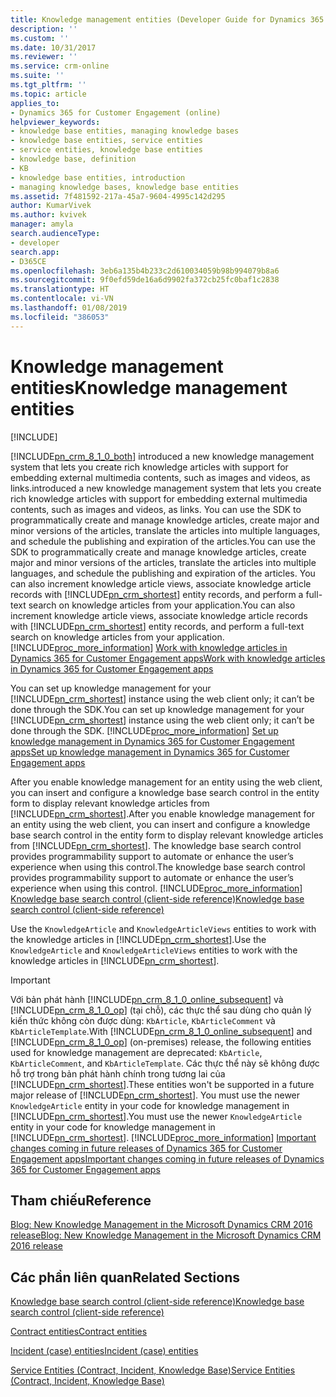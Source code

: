 ```yaml
---
title: Knowledge management entities (Developer Guide for Dynamics 365 for Customer Engagement apps) | MicrosoftDocs
description: ''
ms.custom: ''
ms.date: 10/31/2017
ms.reviewer: ''
ms.service: crm-online
ms.suite: ''
ms.tgt_pltfrm: ''
ms.topic: article
applies_to:
- Dynamics 365 for Customer Engagement (online)
helpviewer_keywords:
- knowledge base entities, managing knowledge bases
- knowledge base entities, service entities
- service entities, knowledge base entities
- knowledge base, definition
- KB
- knowledge base entities, introduction
- managing knowledge bases, knowledge base entities
ms.assetid: 7f481592-217a-45a7-9604-4995c142d295
author: KumarVivek
ms.author: kvivek
manager: amyla
search.audienceType:
- developer
search.app:
- D365CE
ms.openlocfilehash: 3eb6a135b4b233c2d610034059b98b994079b8a6
ms.sourcegitcommit: 9f0efd59de16a6d9902fa372cb25fc0baf1c2838
ms.translationtype: HT
ms.contentlocale: vi-VN
ms.lasthandoff: 01/08/2019
ms.locfileid: "386053"
---
```

# <a name="knowledge-management-entities"></a><span data-ttu-id="8a3e4-102">Knowledge management entities</span><span class="sxs-lookup"><span data-stu-id="8a3e4-102">Knowledge management entities</span></span>

[!INCLUDE[](../includes/cc_applies_to_update_9_0_0.md)]

[!INCLUDE[pn_crm_8_1_0_both](../includes/pn-crm-8-1-0-both.md)] <span data-ttu-id="8a3e4-103">introduced a new knowledge management system that lets you create rich knowledge articles with support for embedding external multimedia contents, such as images and videos, as links.</span><span class="sxs-lookup"><span data-stu-id="8a3e4-103">introduced a new knowledge management system that lets you create rich knowledge articles with support for embedding external multimedia contents, such as images and videos, as links.</span></span> <span data-ttu-id="8a3e4-104">You can use the SDK to programmatically create and manage knowledge articles, create major and minor versions of the articles, translate the articles into multiple languages, and schedule the publishing and expiration of the articles.</span><span class="sxs-lookup"><span data-stu-id="8a3e4-104">You can use the SDK to programmatically create and manage knowledge articles, create major and minor versions of the articles, translate the articles into multiple languages, and schedule the publishing and expiration of the articles.</span></span> <span data-ttu-id="8a3e4-105">You can also increment knowledge article views, associate knowledge article records with [!INCLUDE[pn_crm_shortest](../includes/pn-crm-shortest.md)] entity records, and perform a full-text search on knowledge articles from your application.</span><span class="sxs-lookup"><span data-stu-id="8a3e4-105">You can also increment knowledge article views, associate knowledge article records with [!INCLUDE[pn_crm_shortest](../includes/pn-crm-shortest.md)] entity records, and perform a full-text search on knowledge articles from your application.</span></span> [!INCLUDE[proc_more_information](../includes/proc-more-information.md)] <span data-ttu-id="8a3e4-106">[Work with knowledge articles in Dynamics 365 for Customer Engagement apps](work-knowledge-articles.md)</span><span class="sxs-lookup"><span data-stu-id="8a3e4-106">[Work with knowledge articles in Dynamics 365 for Customer Engagement apps](work-knowledge-articles.md)</span></span>  
     
<span data-ttu-id="8a3e4-107">You can set up knowledge management for your [!INCLUDE[pn_crm_shortest](../includes/pn-crm-shortest.md)] instance using the web client only; it can’t be done through the SDK.</span><span class="sxs-lookup"><span data-stu-id="8a3e4-107">You can set up knowledge management for your [!INCLUDE[pn_crm_shortest](../includes/pn-crm-shortest.md)] instance using the web client only; it can’t be done through the SDK.</span></span> [!INCLUDE[proc_more_information](../includes/proc-more-information.md)] <span data-ttu-id="8a3e4-108">[Set up knowledge management in Dynamics 365 for Customer Engagement apps](../customer-service/set-up-knowledge-management-embedded-knowledge-search.md)</span><span class="sxs-lookup"><span data-stu-id="8a3e4-108">[Set up knowledge management in Dynamics 365 for Customer Engagement apps](../customer-service/set-up-knowledge-management-embedded-knowledge-search.md)</span></span>
  
 <span data-ttu-id="8a3e4-109">After you enable knowledge management for an entity using the web client, you can insert and configure a knowledge base search control in the entity form to display relevant knowledge articles from [!INCLUDE[pn_crm_shortest](../includes/pn-crm-shortest.md)].</span><span class="sxs-lookup"><span data-stu-id="8a3e4-109">After you enable knowledge management for an entity using the web client, you can insert and configure a knowledge base search control in the entity form to display relevant knowledge articles from [!INCLUDE[pn_crm_shortest](../includes/pn-crm-shortest.md)].</span></span> <span data-ttu-id="8a3e4-110">The knowledge base search control provides programmability support to automate or enhance the user’s experience when using this control.</span><span class="sxs-lookup"><span data-stu-id="8a3e4-110">The knowledge base search control provides programmability support to automate or enhance the user’s experience when using this control.</span></span> [!INCLUDE[proc_more_information](../includes/proc-more-information.md)] <span data-ttu-id="8a3e4-111">[Knowledge base search control (client-side reference)](clientapi/reference/controls.md#kbsearch-knowledge-base-search-control-type)</span><span class="sxs-lookup"><span data-stu-id="8a3e4-111">[Knowledge base search control (client-side reference)](clientapi/reference/controls.md#kbsearch-knowledge-base-search-control-type)</span></span>    
  
 <span data-ttu-id="8a3e4-112">Use the `KnowledgeArticle` and `KnowledgeArticleViews` entities to work with the knowledge articles in [!INCLUDE[pn_crm_shortest](../includes/pn-crm-shortest.md)].</span><span class="sxs-lookup"><span data-stu-id="8a3e4-112">Use the `KnowledgeArticle` and `KnowledgeArticleViews` entities to work with the knowledge articles in [!INCLUDE[pn_crm_shortest](../includes/pn-crm-shortest.md)].</span></span>  
  
> [!IMPORTANT]
>  <span data-ttu-id="8a3e4-113">Với bản phát hành [!INCLUDE[pn_crm_8_1_0_online_subsequent](../includes/pn-crm-8-1-0-online-subsequent.md)] và [!INCLUDE[pn_crm_8_1_0_op](../includes/pn-crm-8-1-0-op.md)] (tại chỗ), các thực thể sau dùng cho quản lý kiến thức không còn được dùng: `KbArticle`, `KbArticleComment` và `KbArticleTemplate`.</span><span class="sxs-lookup"><span data-stu-id="8a3e4-113">With [!INCLUDE[pn_crm_8_1_0_online_subsequent](../includes/pn-crm-8-1-0-online-subsequent.md)] and [!INCLUDE[pn_crm_8_1_0_op](../includes/pn-crm-8-1-0-op.md)] (on-premises) release, the following entities used for knowledge management are deprecated: `KbArticle`, `KbArticleComment`, and `KbArticleTemplate`.</span></span> <span data-ttu-id="8a3e4-114">Các thực thể này sẽ không được hỗ trợ trong bản phát hành chính trong tương lai của [!INCLUDE[pn_crm_shortest](../includes/pn-crm-shortest.md)].</span><span class="sxs-lookup"><span data-stu-id="8a3e4-114">These entities won't be supported in a future major release of [!INCLUDE[pn_crm_shortest](../includes/pn-crm-shortest.md)].</span></span> <span data-ttu-id="8a3e4-115">You must use the newer `KnowledgeArticle` entity in your code for knowledge management in [!INCLUDE[pn_crm_shortest](../includes/pn-crm-shortest.md)].</span><span class="sxs-lookup"><span data-stu-id="8a3e4-115">You must use the newer `KnowledgeArticle` entity in your code for knowledge management in [!INCLUDE[pn_crm_shortest](../includes/pn-crm-shortest.md)].</span></span> [!INCLUDE[proc_more_information](../includes/proc-more-information.md)] <span data-ttu-id="8a3e4-116">[Important changes coming in future releases of Dynamics 365 for Customer Engagement apps](/get-started/whats-new/customer-engagement/important-changes-coming)</span><span class="sxs-lookup"><span data-stu-id="8a3e4-116">[Important changes coming in future releases of Dynamics 365 for Customer Engagement apps](/get-started/whats-new/customer-engagement/important-changes-coming)</span></span>  
  
  
## <a name="reference"></a><span data-ttu-id="8a3e4-117">Tham chiếu</span><span class="sxs-lookup"><span data-stu-id="8a3e4-117">Reference</span></span>  
 [<span data-ttu-id="8a3e4-118">Blog: New Knowledge Management in the Microsoft Dynamics CRM 2016 release</span><span class="sxs-lookup"><span data-stu-id="8a3e4-118">Blog: New Knowledge Management in the Microsoft Dynamics CRM 2016 release</span></span>](http://blogs.msdn.com/b/crm/archive/2015/10/15/new-knowledge-management-in-microsoft-dynamics-crm-2016-release.aspx)  
  
## <a name="related-sections"></a><span data-ttu-id="8a3e4-119">Các phần liên quan</span><span class="sxs-lookup"><span data-stu-id="8a3e4-119">Related Sections</span></span>  
 [<span data-ttu-id="8a3e4-120">Knowledge base search control (client-side reference)</span><span class="sxs-lookup"><span data-stu-id="8a3e4-120">Knowledge base search control (client-side reference)</span></span>](clientapi/reference/controls.md#kbsearch-knowledge-base-search-control-type)  
  
 [<span data-ttu-id="8a3e4-121">Contract entities</span><span class="sxs-lookup"><span data-stu-id="8a3e4-121">Contract entities</span></span>](contract-entities.md)  
  
 [<span data-ttu-id="8a3e4-122">Incident (case) entities</span><span class="sxs-lookup"><span data-stu-id="8a3e4-122">Incident (case) entities</span></span>](incident-case-entities.md)  
  
 [<span data-ttu-id="8a3e4-123">Service Entities (Contract, Incident, Knowledge Base)</span><span class="sxs-lookup"><span data-stu-id="8a3e4-123">Service Entities (Contract, Incident, Knowledge Base)</span></span>](service-entities.md)
